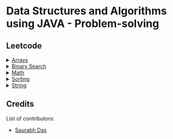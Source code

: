 # Data Structures and Algorithms using JAVA - Problem-solving

## Leetcode

<details>
<summary><a href="https://github.com/suman-saurabh-das/problem-solving__java__dsa/tree/main/src/array">Arrays</a></summary>

- 001 [Two sum](https://leetcode.com/problems/two-sum/description/)
- 002 [Plus one](https://leetcode.com/problems/plus-one/description/)
- 003 [Concatenation of array](https://leetcode.com/problems/concatenation-of-array/description/)
- 004 [Build array from permutation](https://leetcode.com/problems/build-array-from-permutation/description/)
- 005 [Number of good pairs](https://leetcode.com/problems/number-of-good-pairs/description/)
- 006 [Container with most water](https://leetcode.com/problems/container-with-most-water/description/)
- 007 [Rotate image](https://leetcode.com/problems/rotate-image/description/)
- 008 [Count pairs whose sum is less than target](https://leetcode.com/problems/count-pairs-whose-sum-is-less-than-target/description/)
- 009 [Count negative numbers in a sorted matrix](https://leetcode.com/problems/count-negative-numbers-in-a-sorted-matrix/)
- 010 [Check if n and its double exist](https://leetcode.com/problems/check-if-n-and-its-double-exist/description/)
- 011 [Maximum count of positive integer and negative integer](https://leetcode.com/problems/maximum-count-of-positive-integer-and-negative-integer/description/)
- 012 [Shuffle the array](https://leetcode.com/problems/shuffle-the-array/description/)
</details>

<details>
<summary><a href="https://github.com/suman-saurabh-das/problem-solving__java__dsa/tree/main/src/binary_search">Binary Search</a></summary>

- 001 [Search insert position](https://leetcode.com/problems/search-insert-position/description/)
- 002 [Sqrt(x)](https://leetcode.com/problems/sqrtx/description/)
- 003 [First bad version](https://leetcode.com/problems/first-bad-version/description/)
- 004 [Guess number higher or lower](https://leetcode.com/problems/guess-number-higher-or-lower/description/)
- 005 [Valid perfect square](https://leetcode.com/problems/valid-perfect-square/description/)
- 006 [Arranging coins](https://leetcode.com/problems/arranging-coins/description/)
- 007 [Binary search](https://leetcode.com/problems/binary-search/description/)
- 008 [Check if n and its double exist](https://leetcode.com/problems/check-if-n-and-its-double-exist/description/)
- 009 [Maximum count of positive integer and negative integer](https://leetcode.com/problems/maximum-count-of-positive-integer-and-negative-integer/description/)
</details>

<details>
<summary><a href="https://github.com/suman-saurabh-das/problem-solving__java__dsa/tree/main/src/math">Math</a></summary>

- 001 [Sqrt(x)](https://leetcode.com/problems/sqrtx/description/)
- 002 [Missing number](https://leetcode.com/problems/missing-number/description/)
- 003 [Rotate image](https://leetcode.com/problems/rotate-image/description/)
- 004 [Valid perfect square](https://leetcode.com/problems/valid-perfect-square/description/)
- 005 [Arranging coins](https://leetcode.com/problems/arranging-coins/description/)
</details>

<details>
<summary><a href="https://github.com/suman-saurabh-das/problem-solving__java__dsa/tree/main/src/sorting">Sorting</a></summary>

- 001 [Majority element](https://leetcode.com/problems/majority-element/description/)
- 002 [Contains duplicate](https://leetcode.com/problems/contains-duplicate/description/)
- 003 [Widest vertical area between two points containing no points](https://leetcode.com/problems/widest-vertical-area-between-two-points-containing-no-points/description/)
- 004 [Find target indices after sorting array](https://leetcode.com/problems/find-target-indices-after-sorting-array/description/)
- 005 [Missing number](https://leetcode.com/problems/missing-number/description/)
- 006 [Find all numbers disappeared in an array](https://leetcode.com/problems/find-all-numbers-disappeared-in-an-array/description/)
- 007 [Find the duplicate number](https://leetcode.com/problems/find-the-duplicate-number/)
- 008 [Find all duplicates in an array](https://leetcode.com/problems/find-all-duplicates-in-an-array/description/)
- 009 [Set mismatch](https://leetcode.com/problems/set-mismatch/description/)
- 010 [First missing positive](https://leetcode.com/problems/first-missing-positive/description/)
- 011 [Merge sorted array](https://leetcode.com/problems/merge-sorted-array/description/)
</details>

<details>
<summary><a href="https://github.com/suman-saurabh-das/problem-solving__java__dsa/tree/main/src/string">String</a></summary>

- 001 [Defanging an IP address](https://leetcode.com/problems/defanging-an-ip-address/description/)
- 002 [Final value of variable after performing operations](https://leetcode.com/problems/final-value-of-variable-after-performing-operations/description/)
- 003 [Partitioning into minimum number of deci-binary numbers](https://leetcode.com/problems/partitioning-into-minimum-number-of-deci-binary-numbers/description/)
- 004 [Jewels and stones](https://leetcode.com/problems/jewels-and-stones/description/)
- 005 [Find words containing character](https://leetcode.com/problems/find-words-containing-character/description/)
- 006 [Goal parser interpretation](https://leetcode.com/problems/goal-parser-interpretation/description/)
- 007 [Longest palindromic substring](https://leetcode.com/problems/longest-palindromic-substring/description/)
- 008 [Maximum number of words found in sentences](https://leetcode.com/problems/maximum-number-of-words-found-in-sentences/description/)
- 009 [Split a string in balanced strings](https://leetcode.com/problems/split-a-string-in-balanced-strings/description/)
</details>

## Credits
List of contributors:
- [Saurabh Das](dsumansaurabh@gmail.com)
